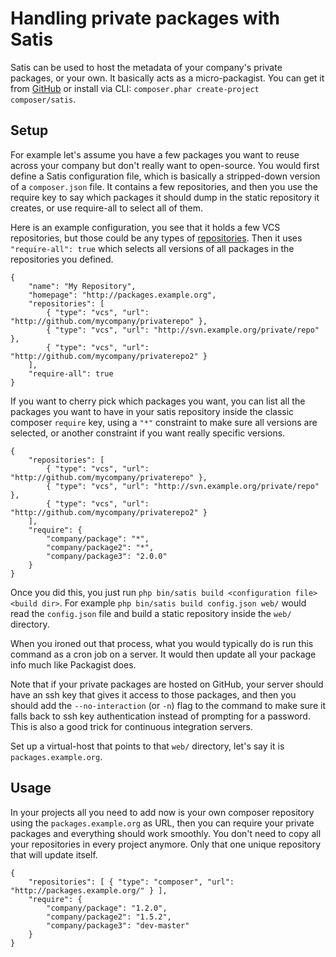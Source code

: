 <!--
    tagline: Host your own composer repository
-->

# Handling private packages with Satis

Satis can be used to host the metadata of your company's private packages, or
your own. It basically acts as a micro-packagist. You can get it from
[GitHub](http://github.com/composer/satis) or install via CLI:
`composer.phar create-project composer/satis`.

## Setup

For example let's assume you have a few packages you want to reuse across your
company but don't really want to open-source. You would first define a Satis
configuration file, which is basically a stripped-down version of a
`composer.json` file. It contains a few repositories, and then you use the require
key to say which packages it should dump in the static repository it creates, or
use require-all to select all of them.

Here is an example configuration, you see that it holds a few VCS repositories,
but those could be any types of [repositories](../05-repositories.md). Then it
uses `"require-all": true` which selects all versions of all packages in the
repositories you defined.

    {
        "name": "My Repository",
        "homepage": "http://packages.example.org",
        "repositories": [
            { "type": "vcs", "url": "http://github.com/mycompany/privaterepo" },
            { "type": "vcs", "url": "http://svn.example.org/private/repo" },
            { "type": "vcs", "url": "http://github.com/mycompany/privaterepo2" }
        ],
        "require-all": true
    }

If you want to cherry pick which packages you want, you can list all the packages
you want to have in your satis repository inside the classic composer `require` key,
using a `"*"` constraint to make sure all versions are selected, or another
constraint if you want really specific versions.

    {
        "repositories": [
            { "type": "vcs", "url": "http://github.com/mycompany/privaterepo" },
            { "type": "vcs", "url": "http://svn.example.org/private/repo" },
            { "type": "vcs", "url": "http://github.com/mycompany/privaterepo2" }
        ],
        "require": {
            "company/package": "*",
            "company/package2": "*",
            "company/package3": "2.0.0"
        }
    }

Once you did this, you just run `php bin/satis build <configuration file> <build dir>`.
For example `php bin/satis build config.json web/` would read the `config.json`
file and build a static repository inside the `web/` directory.

When you ironed out that process, what you would typically do is run this
command as a cron job on a server. It would then update all your package info
much like Packagist does.

Note that if your private packages are hosted on GitHub, your server should have
an ssh key that gives it access to those packages, and then you should add
the `--no-interaction` (or `-n`) flag to the command to make sure it falls back
to ssh key authentication instead of prompting for a password. This is also a
good trick for continuous integration servers.

Set up a virtual-host that points to that `web/` directory, let's say it is
`packages.example.org`.

## Usage

In your projects all you need to add now is your own composer repository using
the `packages.example.org` as URL, then you can require your private packages and
everything should work smoothly. You don't need to copy all your repositories
in every project anymore. Only that one unique repository that will update
itself.

    {
        "repositories": [ { "type": "composer", "url": "http://packages.example.org/" } ],
        "require": {
            "company/package": "1.2.0",
            "company/package2": "1.5.2",
            "company/package3": "dev-master"
        }
    }
